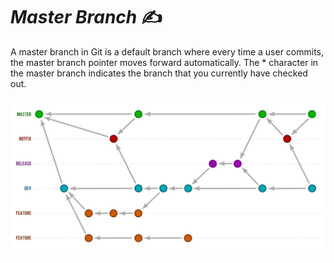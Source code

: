 # *Master Branch* :writing_hand:
A master branch in Git is a default branch where every time a user commits, the master branch pointer moves forward automatically. The * character in the master branch indicates the branch that you currently have checked out.

![](/Images/git-master-branch.png)



